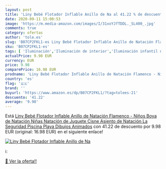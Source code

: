 ```yaml
---
layout: post
title: 'Liny Bebé Flotador Inflable Anillo de Na al 41.22 % de descuento'
date: 2020-09-11 15:00:53
image: 'https://m.media-amazon.com/images/I/31xoYJfTDDL._SL400_.jpg'
comments: true
category: ofertas
author: 'tole.es'
slug: 'B07CP2FKL1-es Liny Bebé Flotador Inflable Anillo de Natación Flamenco -...'
sku: 'B07CP2FKL1-es'
tags: [ 'Iluminación','Iluminación de interior','Iluminación infantil nocturna','Lámparas e iluminación infantil','Monos para bebés niño','Ropa','Ropa de una pieza para bebés niño','Ropa para bebés','Ropa para bebés niño','bebé', ]
actualPrice: 9.98 EUR
currency: EUR
price: 9.98
comparePrice: 16.98 EUR
prodname: 'Liny Bebé Flotador Inflable Anillo de Natación Flamenco - Niños Boya de Natación Niñas Natación de Juguete Cisne Asiento de Natación La Seguridad Piscina Playa Dibujos Animados'
country: 'es'
flag: '🇪🇸'
brand: ''
buyurl: 'https://www.amazon.es/dp/B07CP2FKL1/?tag=tolees-21'
descuento: '41.22'
average: '9.98'
---
```


Está [Liny Bebé Flotador Inflable Anillo de Natación Flamenco - Niños Boya de Natación Niñas Natación de Juguete Cisne Asiento de Natación La Seguridad Piscina Playa Dibujos Animados](https://www.amazon.es/dp/B07CP2FKL1/?tag=tolees-21) con 41.22 de descuento por 9.98 EUR (original: 16.98 EUR) en el siguiente enlace!

[![Liny Bebé Flotador Inflable Anillo de Na](https://m.media-amazon.com/images/I/31xoYJfTDDL._SL400_.jpg)](https://www.amazon.es/dp/B07CP2FKL1/?tag=tolees-21)

ℹ️:


[🛒 Ver la oferta!!](https://www.amazon.es/dp/B07CP2FKL1/?tag=tolees-21)
